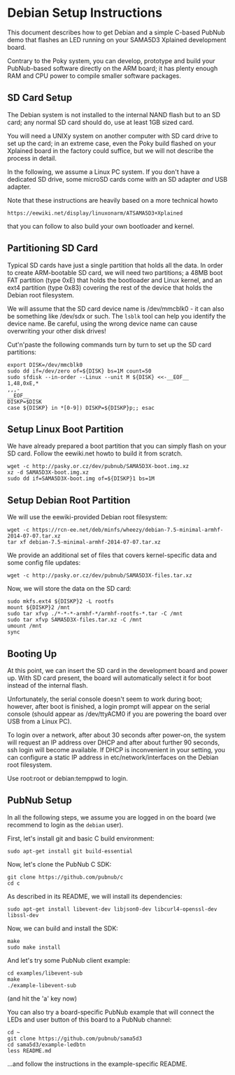 Debian Setup Instructions
=========================

This document describes how to get Debian and a simple C-based PubNub
demo that flashes an LED running on your SAMA5D3 Xplained development
board.

Contrary to the Poky system, you can develop, prototype and build your
PubNub-based software directly on the ARM board; it has plenty enough
RAM and CPU power to compile smaller software packages.


SD Card Setup
-------------

The Debian system is not installed to the internal NAND flash but to an
SD card; any normal SD card should do, use at least 1GB sized card.

You will need a UNIXy system on another computer with SD card drive
to set up the card; in an extreme case, even the Poky build flashed
on your Xplained board in the factory could suffice, but we will not
describe the process in detail.

In the following, we assume a Linux PC system.  If you don't have
a dedicated SD drive, some microSD cards come with an SD adapter
*and* USB adapter.

Note that these instructions are heavily based on a more technical howto

	https://eewiki.net/display/linuxonarm/ATSAMA5D3+Xplained

that you can follow to also build your own bootloader and kernel.

## Partitioning SD Card

Typical SD cards have just a single partition that holds all the data.
In order to create ARM-bootable SD card, we will need two partitions;
a 48MB boot FAT partition (type 0xE) that holds the bootloader and Linux
kernel, and an ext4 partition (type 0x83) covering the rest of the
device that holds the Debian root filesystem.

We will assume that the SD card device name is /dev/mmcblk0 - it can
also be something like /dev/sdx or such.  The `lsblk` tool can help
you identify the device name.  Be careful, using the wrong device name
can cause overwriting your other disk drives!

Cut'n'paste the following commands turn by turn to set up the SD card
partitions:

	export DISK=/dev/mmcblk0
	sudo dd if=/dev/zero of=${DISK} bs=1M count=50
	sudo sfdisk --in-order --Linux --unit M ${DISK} <<-__EOF__
	1,48,0xE,*
	,,,-
	__EOF__
	DISKP=$DISK
	case ${DISKP} in *[0-9]) DISKP=${DISKP}p;; esac

## Setup Linux Boot Partition

We have already prepared a boot partition that you can simply flash
on your SD card.  Follow the eewiki.net howto to build it from scratch.

	wget -c http://pasky.or.cz/dev/pubnub/SAMA5D3X-boot.img.xz
	xz -d SAMA5D3X-boot.img.xz
	sudo dd if=SAMA5D3X-boot.img of=${DISKP}1 bs=1M

## Setup Debian Root Partition

We will use the eewiki-provided Debian root filesystem:

	wget -c https://rcn-ee.net/deb/minfs/wheezy/debian-7.5-minimal-armhf-2014-07-07.tar.xz
	tar xf debian-7.5-minimal-armhf-2014-07-07.tar.xz

We provide an additional set of files that covers kernel-specific
data and some config file updates:

	wget -c http://pasky.or.cz/dev/pubnub/SAMA5D3X-files.tar.xz

Now, we will store the data on the SD card:

	sudo mkfs.ext4 ${DISKP}2 -L rootfs
	mount ${DISKP}2 /mnt
	sudo tar xfvp ./*-*-*-armhf-*/armhf-rootfs-*.tar -C /mnt
	sudo tar xfvp SAMA5D3X-files.tar.xz -C /mnt
	umount /mnt
	sync

## Booting Up

At this point, we can insert the SD card in the development board
and power up.  With SD card present, the board will automatically
select it for boot instead of the internal flash.

Unfortunately, the serial console doesn't seem to work during boot;
however, after boot is finished, a login prompt will appear on the
serial console (should appear as /dev/ttyACM0 if you are powering
the board over USB from a Linux PC).

To login over a network, after about 30 seconds after power-on,
the system will request an IP address over DHCP and after about
further 90 seconds, ssh login will become available.  If DHCP is
inconvenient in your setting, you can configure a static IP address
in etc/network/interfaces on the Debian root filesystem.

Use root:root or debian:temppwd to login.


PubNub Setup
------------

In all the following steps, we assume you are logged in on the board
(we recommend to login as the `debian` user).

First, let's install git and basic C build environment:

	sudo apt-get install git build-essential

Now, let's clone the PubNub C SDK:

	git clone https://github.com/pubnub/c
	cd c

As described in its README, we will install its dependencies:

	sudo apt-get install libevent-dev libjson0-dev libcurl4-openssl-dev libssl-dev

Now, we can build and install the SDK:

	make
	sudo make install

And let's try some PubNub client example:

	cd examples/libevent-sub
	make
	./example-libevent-sub

(and hit the 'a' key now)

You can also try a board-specific PubNub example that will connect
the LEDs and user button of this board to a PubNub channel:

	cd ~
	git clone https://github.com/pubnub/sama5d3
	cd sama5d3/example-ledbtn
	less README.md

...and follow the instructions in the example-specific README.
